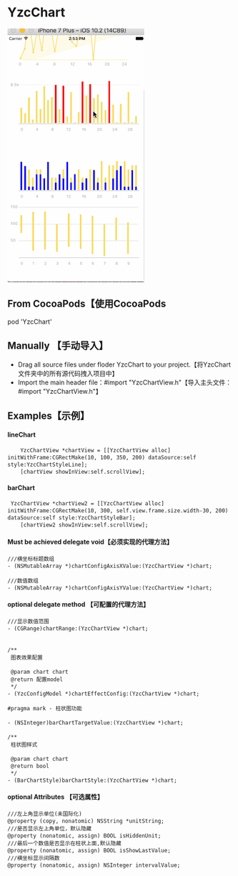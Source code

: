 # YzcChart
 ![img](https://github.com/Yzc-jason/YzcChart/blob/master/chartGIf.gif)
 
## From CocoaPods【使用CocoaPods
pod 'YzcChart'
## Manually 【手动导入】
- Drag all source files under floder YzcChart to your project.【将YzcChart文件夹中的所有源代码拽入项目中】
- Import the main header file：#import "YzcChartView.h"【导入主头文件：#import "YzcChartView.h"】

## Examples【示例】
#### lineChart
```
    YzcChartView *chartView = [[YzcChartView alloc] initWithFrame:CGRectMake(10, 100, 350, 200) dataSource:self style:YzcChartStyleLine];
    [chartView showInView:self.scrollView];

```
#### barChart
```
 YzcChartView *chartView2 = [[YzcChartView alloc] initWithFrame:CGRectMake(10, 300, self.view.frame.size.width-30, 200) dataSource:self style:YzcChartStyleBar];
    [chartView2 showInView:self.scrollView];
```
#### Must be achieved delegate void【必须实现的代理方法】
```
///横坐标标题数组
- (NSMutableArray *)chartConfigAxisXValue:(YzcChartView *)chart;

///数值数组
- (NSMutableArray *)chartConfigAxisYValue:(YzcChartView *)chart;

```

#### optional delegate method 【可配置的代理方法】
```
///显示数值范围
- (CGRange)chartRange:(YzcChartView *)chart;


/**
 图表效果配置

 @param chart chart
 @return 配置model
 */
- (YzcConfigModel *)chartEffectConfig:(YzcChartView *)chart;

#pragma mark - 柱状图功能

- (NSInteger)barChartTargetValue:(YzcChartView *)chart;

/**
 柱状图样式

 @param chart chart
 @return bool
 */
- (BarChartStyle)barChartStyle:(YzcChartView *)chart;
```

#### optional Attributes 【可选属性】
```
///左上角显示单位(未国际化)
@property (copy, nonatomic) NSString *unitString;
///是否显示左上角单位，默认隐藏
@property (nonatomic, assign) BOOL isHiddenUnit;
///最后一个数值是否显示在柱状上面,默认隐藏
@property (nonatomic, assign) BOOL isShowLastValue;
///横坐标显示间隔数
@property (nonatomic, assign) NSInteger intervalValue;

```
